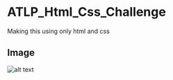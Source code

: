 # ATLP_Html_Css_Challenge
Making this using only html and css
## Image
![alt text](https://github.com/Byiringiro-saad/ATLP_Challenge/blob/main/index.jpg?raw=true)

